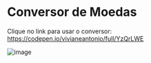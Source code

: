 # Conversor de Moedas
Clique no link para usar o conversor: 
https://codepen.io/vivianeantonio/full/YzQrLWE

![image](https://user-images.githubusercontent.com/79110285/133354905-7712698d-d737-41f9-bf1a-4c1a247c89b6.png)
